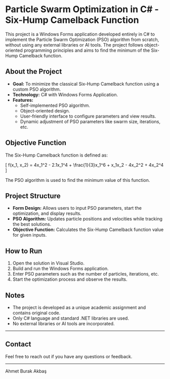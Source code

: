 # Particle Swarm Optimization in C# - Six-Hump Camelback Function

This project is a Windows Forms application developed entirely in C# to implement the Particle Swarm Optimization (PSO) algorithm from scratch, without using any external libraries or AI tools. The project follows object-oriented programming principles and aims to find the minimum of the Six-Hump Camelback function.

## About the Project

- **Goal:** To minimize the classical Six-Hump Camelback function using a custom PSO algorithm.
- **Technology:** C# with Windows Forms Application.
- **Features:** 
  - Self-implemented PSO algorithm.
  - Object-oriented design.
  - User-friendly interface to configure parameters and view results.
  - Dynamic adjustment of PSO parameters like swarm size, iterations, etc.

## Objective Function

The Six-Hump Camelback function is defined as:

\[
f(x_1, x_2) = 4x_1^2 - 2.1x_1^4 + \frac{1}{3}x_1^6 + x_1x_2 - 4x_2^2 + 4x_2^4
\]

The PSO algorithm is used to find the minimum value of this function.

## Project Structure

- **Form Design:** Allows users to input PSO parameters, start the optimization, and display results.
- **PSO Algorithm:** Updates particle positions and velocities while tracking the best solutions.
- **Objective Function:** Calculates the Six-Hump Camelback function value for given inputs.

## How to Run

1. Open the solution in Visual Studio.
2. Build and run the Windows Forms application.
3. Enter PSO parameters such as the number of particles, iterations, etc.
4. Start the optimization process and observe the results.

## Notes

- The project is developed as a unique academic assignment and contains original code.
- Only C# language and standard .NET libraries are used.
- No external libraries or AI tools are incorporated.

---

## Contact

Feel free to reach out if you have any questions or feedback.

---
Ahmet Burak Akbaş
